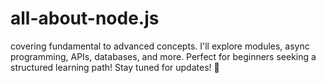 # all-about-node.js
covering fundamental to advanced concepts. I'll explore modules, async programming, APIs, databases, and more. Perfect for beginners seeking a structured learning path! Stay tuned for updates! 🌟
